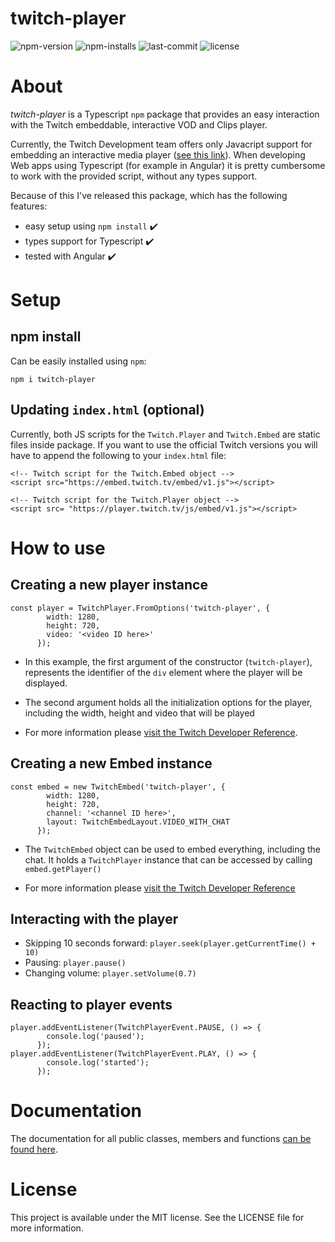 # twitch-player

![npm-version](https://img.shields.io/npm/v/twitch-player) ![npm-installs](https://img.shields.io/npm/dm/twitch-player?logo=npm) ![last-commit](https://img.shields.io/github/last-commit/frozencure/twitch-player) ![license](https://img.shields.io/github/license/frozencure/twitch-player)

# About

*twitch-player* is a Typescript `npm` package that provides an easy interaction with the
Twitch embeddable, interactive VOD and Clips player.

Currently, the Twitch Development team offers only Javacript support for embedding an interactive
media player ([see this link](https://dev.twitch.tv/docs/embed/video-and-clips#interactive-frames-for-live-streams-and-vods)).
When developing Web apps using Typescript (for example in Angular) 
it is pretty cumbersome to work with the provided script, without any types support.

Because of this I've released this package, which has the following features:

* easy setup using `npm install` :heavy_check_mark:
* types support for Typescript :heavy_check_mark:
* tested with Angular :heavy_check_mark:

# Setup

## npm install
Can be easily installed using `npm`:
```
npm i twitch-player
```
## Updating `index.html` (optional)

Currently, both JS scripts for the `Twitch.Player` and `Twitch.Embed` are static files inside package.
If you want to use the official Twitch versions you will have to append the following to your `index.html` file:
```
<!-- Twitch script for the Twitch.Embed object -->
<script src="https://embed.twitch.tv/embed/v1.js"></script>

<!-- Twitch script for the Twitch.Player object -->
<script src= "https://player.twitch.tv/js/embed/v1.js"></script>
```

# How to use

## Creating a new player instance

```
const player = TwitchPlayer.FromOptions('twitch-player', {
        width: 1280,
        height: 720,
        video: '<video ID here>'
      });
```

* In this example, the first argument of the constructor (`twitch-player`),
represents the identifier of the `div` element where the player will be displayed.

* The second argument holds all the initialization options for the player, 
including the width, height and video that will be played

* For more information please [visit the Twitch Developer Reference](https://dev.twitch.tv/docs/embed/video-and-clips#interactive-frames-for-live-streams-and-vods).

## Creating a new Embed instance
```
const embed = new TwitchEmbed('twitch-player', {
        width: 1280,
        height: 720,
        channel: '<channel ID here>',
        layout: TwitchEmbedLayout.VIDEO_WITH_CHAT
      });
```

* The `TwitchEmbed` object can be used to embed everything, including the chat.
It holds a `TwitchPlayer` instance that can be accessed by calling `embed.getPlayer()`

* For more information please [visit the Twitch Developer Reference](https://dev.twitch.tv/docs/embed/everything#usage)

## Interacting with the player

* Skipping 10 seconds forward: `player.seek(player.getCurrentTime() + 10)`
* Pausing: `player.pause()`
* Changing volume: `player.setVolume(0.7)`

## Reacting to player events

```
player.addEventListener(TwitchPlayerEvent.PAUSE, () => {
        console.log('paused');
      });
player.addEventListener(TwitchPlayerEvent.PLAY, () => {
        console.log('started');
      });
```

# Documentation

The documentation for all public classes, members and functions [can be found here](https://frozencure.github.io/twitch-player/).

# License

This project is available under the MIT license. See the LICENSE file for more information.


